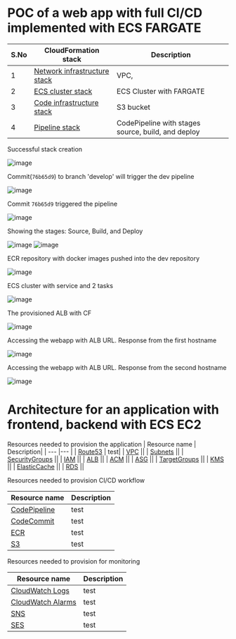 # POC of a web app with full CI/CD implemented with ECS FARGATE

| S.No | CloudFormation stack | Description|
| --- | --- |--- |
| 1 | [Network infrastructure stack](https://github.com/Kirity/aws-demo-webapp/blob/feature_branch/infrastructure/aws-webapp-network-infrastructure.yaml) |VPC,|
| 2 | [ECS cluster stack]() |ECS Cluster with FARGATE|
| 3 | [Code infrastructure stack]() |S3 bucket|
| 4 | [Pipeline stack]() |CodePipeline with stages source, build, and deploy|

Successful stack creation   

![image](https://user-images.githubusercontent.com/15073157/227745524-e6b9715a-1187-4763-8a45-d80e789ab7a8.png)

Commit(`76b65d9`) to branch 'develop' will trigger the dev pipeline

![image](https://user-images.githubusercontent.com/15073157/227745338-43252e2b-20bb-4c21-b2ff-9462d9a317b9.png)

Commit `76b65d9` triggered the pipeline 

![image](https://user-images.githubusercontent.com/15073157/227745552-0ba1c3b7-bf8c-4a90-a912-2dff698099ed.png)

Showing the stages: Source, Build, and Deploy

![image](https://user-images.githubusercontent.com/15073157/227745564-9ff6cb46-0dfb-4865-9151-2d6d7a002396.png)
![image](https://user-images.githubusercontent.com/15073157/227745596-96442c71-1319-4da3-903b-1e3cae1f95ba.png)


ECR repository with docker images pushed into the dev repository

![image](https://user-images.githubusercontent.com/15073157/227747830-92d4404f-01c4-46f9-9809-1a82096c9a9e.png)


ECS cluster with service and 2 tasks

![image](https://user-images.githubusercontent.com/15073157/227745654-c42e0ee1-ec90-4c02-b303-f9fd13903f2a.png)

The provisioned ALB with CF

![image](https://user-images.githubusercontent.com/15073157/227745665-53c6153e-dc5a-4495-9698-3dad965dc1b4.png)

Accessing the webapp with ALB URL. Response from the first hostname

![image](https://user-images.githubusercontent.com/15073157/227745683-37acc4de-b457-4418-a734-675b528c3926.png)

Accessing the webapp with ALB URL. Response from the second hostname

![image](https://user-images.githubusercontent.com/15073157/227745694-360e63e8-aea5-4435-8272-e5e607d476b7.png)


# Architecture for an application with frontend, backend with ECS EC2

Resources needed to provision the application 
| Resource name | Description|
| --- |--- |
| [Route53]() | test|
| [VPC]() ||
| [Subnets]() ||
| [SecurityGroups]() ||
| [IAM]() ||
| [ALB]() ||
| [ACM]() ||
| [ASG]() ||
| [TargetGroups]() ||
| [KMS]() ||
| [ElasticCache]() ||
| [RDS]() ||

Resources needed to provision CI/CD workflow

| Resource name | Description|
| --- |--- |
| [CodePipeline]() | test|
| [CodeCommit]() | test|
| [ECR]() | test|
| [S3]() | test|

Resources needed to provision for monitoring

| Resource name | Description|
| --- |--- |
| [CloudWatch Logs]() | test|
| [CloudWatch Alarms]() | test|
| [SNS]() | test|
| [SES]() | test|
